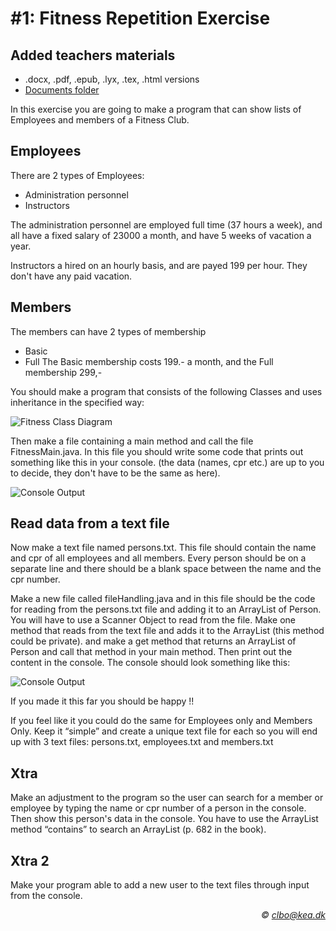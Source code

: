 # #1: Fitness Repetition Exercise 


## Added teachers materials

* .docx, .pdf, .epub, .lyx, .tex, .html versions
* [Documents folder](/documents)


In this exercise you are going to make a program that can show lists of Employees and members of a Fitness Club.
## Employees
There are 2 types of Employees:

* Administration personnel
* Instructors    

The administration personnel are employed full time (37 hours a week), and all have a fixed salary of 23000 a month,  and have 5 weeks of vacation a year.    

Instructors a hired on an hourly basis, and are payed 199 per hour. They don't have any paid vacation.

## Members
The members can have 2 types of membership

* Basic
* Full
The Basic membership costs 199.-  a month, and the Full membership 299,- 

You should make a program that consists of the following Classes and uses inheritance in the specified way: 

![Fitness Class Diagram](img/classdiagram.png)




Then make a file containing a main method and call the file FitnessMain.java.
In this file you should write some code that prints out something like this in your console.
(the data (names, cpr etc.) are up to you to decide, they don't have to be the same as here).

![Console Output](img/consoleoutput1.png)



## Read data from a text file
Now make a text file named persons.txt. This file should contain the name and cpr of all employees and all members. Every person should be on a separate line and there should be a blank space between the name and the cpr number.

Make a new file called fileHandling.java and in this file should be the code for reading from the persons.txt file and adding it to an ArrayList of Person. You will have to use a Scanner Object to read from the file.
Make one method that reads from the text file and adds it to the ArrayList (this method could be private). and make a get method that returns an ArrayList of Person and call that method in your main method. Then print out the content in the console.
The console should look something like this:

![Console Output](img/consoleoutput2.png)

If you made it this far you should be happy !!

If you feel like it you could do the same for Employees only and Members Only. Keep it “simple” and create a unique text file for each so you will end up with 3 text files: persons.txt, employees.txt and members.txt

## Xtra
Make an adjustment to the program so the user can search for a member or employee by typing the name or cpr number of a person in the console. Then show this person's data in the console.
You have to use the ArrayList method “contains” to search an ArrayList (p. 682 in the book).

## Xtra 2
Make your program able to add a new user to the text files through input from the console.
 



_<div align="right">&copy; clbo@kea.dk</div>_
